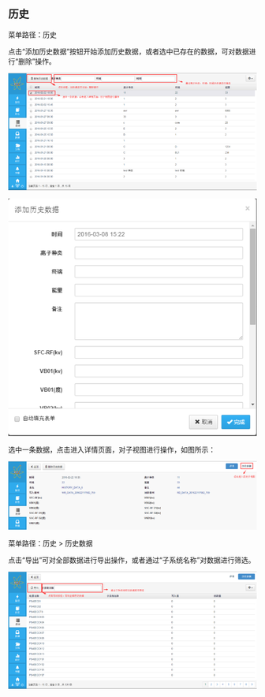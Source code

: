 ## 历史

菜单路径：历史

点击“添加历史数据”按钮开始添加历史数据，或者选中已存在的数据，可对数据进行“删除”操作。

![历史](..\images\历史1.png)

![历史](..\images\历史2.png)

选中一条数据，点击进入详情页面，对子视图进行操作，如图所示：

![历史](..\images\历史3.png)

菜单路径：历史 > 历史数据

点击“导出”可对全部数据进行导出操作，或者通过“子系统名称”对数据进行筛选。

![历史](..\images\历史4.png)

